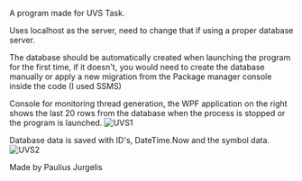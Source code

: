 A program made for UVS Task.

Uses localhost as the server, need to change that if using a proper database server.

The database should be automatically created when launching the program for the first time, if it doesn't, you would need to create the database manually or apply a new migration from the Package manager console inside the code (I used SSMS)

Console for monitoring thread generation, the WPF application on the right shows the last 20 rows from the database when the process is stopped or the program is launched.
![UVS1](https://github.com/PaulJur/UVSUzduotis/assets/97526083/b226c0c4-957a-44e2-8785-76b11402cd46)

Database data is saved with ID's, DateTime.Now and the symbol data.
![UVS2](https://github.com/PaulJur/UVSUzduotis/assets/97526083/23f9299e-6da2-4608-a8d6-3bd3cb1d2487)


Made by Paulius Jurgelis
